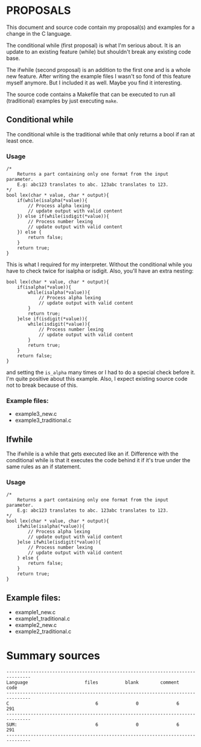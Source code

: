 # PROPOSALS

This document and source code contain my proposal(s) and examples for a change in the C language.

The conditional while (first proposal) is what I'm serious about. It is an update to an existing feature (while) but shouldn't break any existing code base.

The ifwhile (second proposal) is an addition to the first one and is a whole new feature. After writing the example files I wasn't so fond of this feature myself anymore. But I included it as well. Maybe you find it interesting.

The source code contains a Makefile that can be executed to run all (traditional) examples by just executing `make`.

## Conditional while

The conditional while is the traditional while that only returns a bool if ran at least once.

### Usage
```
/*
    Returns a part containing only one format from the input parameter.
    E.g: abc123 translates to abc. 123abc translates to 123.
*/
bool lex(char * value, char * output){
    if(while(isalpha(*value)){
        // Process alpha lexing
        // update output with valid content
    }) else if(while(isdigit(*value)){
        // Process number lexing
        // update output with valid content
    }) else {
        return false;
    }
    return true;
}
```
This is what I required for my interpreter. 
Without the conditional while you have to check twice for isalpha or isdigit.
Also, you'll have an extra nesting:
```
bool lex(char * value, char * output){
    if(isalpha(*value)){
        while(isalpha(*value)){
            // Process alpha lexing
            // update output with valid content
        }
        return true;
    }else if(isdigit(*value)){
        while(isdigit(*value)){
            // Process number lexing
            // update output with valid content
        }
        return true;
    }
    return false;
}

```
and setting the `is_alpha` many times or I had to do a special check before it.
I'm quite positive about this example. Also, I expect existing source code not to break because of this.

### Example files:
 - example3_new.c
 - example3_traditional.c

## Ifwhile

The ifwhile is a while that gets executed like an if. Difference with the conditional while is that it executes the code behind it if it's true under the same rules as an if statement. 

### Usage
```
/*
    Returns a part containing only one format from the input parameter.
    E.g: abc123 translates to abc. 123abc translates to 123.
*/
bool lex(char * value, char * output){
    ifwhile(isalpha(*value)){
        // Process alpha lexing
        // update output with valid content
    }else ifwhile(isdigit(*value)){
        // Process number lexing
        // update output with valid content
    } else {
        return false;
    }
    return true;
}
```

## Example files:
 - example1_new.c
 - example1_traditional.c
 - example2_new.c
 - example2_traditional.c

# Summary sources
```
-------------------------------------------------------------------------------
Language                     files          blank        comment           code
-------------------------------------------------------------------------------
C                                6              0              6            291
-------------------------------------------------------------------------------
SUM:                             6              0              6            291
-------------------------------------------------------------------------------
```